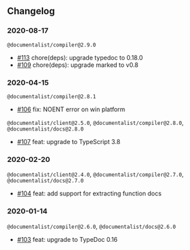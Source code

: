 ## Changelog

### 2020-08-17

`@documentalist/compiler@2.9.0`

- [#113](https://github.com/palantir/documentalist/pull/109) chore(deps): upgrade typedoc to 0.18.0
- [#109](https://github.com/palantir/documentalist/pull/109) chore(deps): upgrade marked to v0.8

### 2020-04-15

`@documentalist/compiler@2.8.1`

- [#106](https://github.com/palantir/documentalist/pull/106) fix: NOENT error on win platform

`@documentalist/client@2.5.0`, `@documentalist/compiler@2.8.0`, `@documentalist/docs@2.8.0`

- [#107](https://github.com/palantir/documentalist/pull/107) feat: upgrade to TypeScript 3.8

### 2020-02-20

`@documentalist/client@2.4.0`, `@documentalist/compiler@2.7.0`, `@documentalist/docs@2.7.0`

- [#104](https://github.com/palantir/documentalist/pull/104) feat: add support for extracting function docs

### 2020-01-14

`@documentalist/compiler@2.6.0`, `@documentalist/docs@2.6.0`

- [#103](https://github.com/palantir/documentalist/pull/103) feat: upgrade to TypeDoc 0.16
